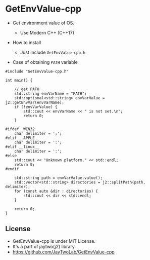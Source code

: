 # GetEnvValue-cpp

- Get environment value of OS.
    - Use Modern C++ (C++17)

- How to install 
    - Just include ```GetEnvValue-cpp.h```

- Case of obtaining ```PATH``` variable

```
#include "GetEnvValue-cpp.h"

int main() {

    // get PATH
    std::string envVarName = "PATH";
    std::optional<std::string> envVarValue = j2::getEnvVar(envVarName);
    if (!envVarValue) {
        std::cout << envVarName << " is not set.\n";
        return 0;
    }

#ifdef _WIN32
    char delimiter = ';';
#elif __APPLE__
    char delimiter = ':';
#elif __linux__
    char delimiter = ':';
#else
    std::cout << "Unknown platform." << std::endl;
    return 0;
#endif

    std::string path = envVarValue.value();
    std::vector<std::string> directories = j2::splitPath(path, delimiter);
    for (const auto &dir : directories) {
        std::cout << dir << std::endl;
    }

    return 0;
}
```

## License

- GetEnvValue-cpp is under MIT License.
- It's a part of jaytwo(j2) library.
- https://github.com/JayTwoLab/GetEnvValue-cpp


